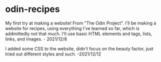# odin-recipes
My first try at making a website! From "The Odin Project".
I'll be making a website for recipes, using everything I've learned so far, which is addmittedly not that much. I'll use basic HTML elements and tags, lists, links, and images. - 2021/12/8

I added some CSS to the website, didn't focus on the beauty factor, just tried out different styles and such. -2021/12/12
